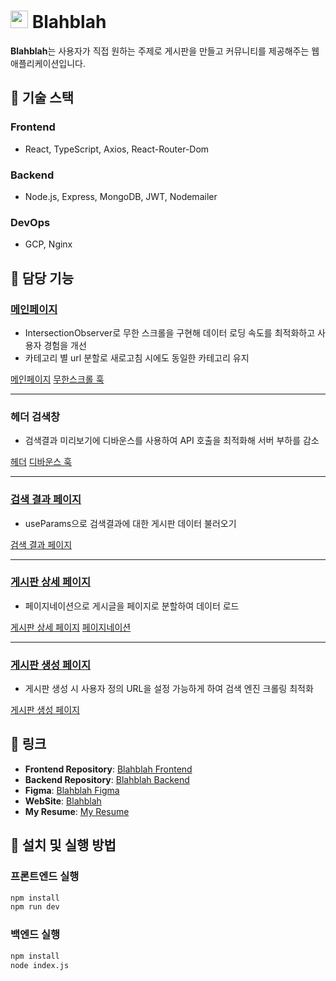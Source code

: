 # <img src="https://github.com/user-attachments/assets/3067ce67-7023-4968-b818-43a0e355e4ff" width="28" height="28"> Blahblah

**Blahblah**는 사용자가 직접 원하는 주제로 게시판을 만들고 커뮤니티를 제공해주는 웹 애플리케이션입니다.

## 🚀 기술 스택

### Frontend

- React, TypeScript, Axios, React-Router-Dom

### Backend

- Node.js, Express, MongoDB, JWT, Nodemailer

### DevOps

- GCP, Nginx

## 📌 담당 기능

### [메인페이지](https://blahblah.chanhoportfolio.com)

- IntersectionObserver로 무한 스크롤을 구현해 데이터 로딩 속도를 최적화하고 사용자 경험을 개선
- 카테고리 별 url 분할로 새로고침 시에도 동일한 카테고리 유지

[메인페이지](https://github.com/cksgh5654/blahblah-front/blob/main/src/pages/MainPage.tsx)
[무한스크롤 훅](https://github.com/cksgh5654/blahblah-ui-kit/blob/main/src/hooks/useInfinite.ts)

---

### 헤더 검색창

- 검색결과 미리보기에 디바운스를 사용하여 API 호출을 최적화해 서버 부하를 감소

[헤더](https://github.com/cksgh5654/blahblah-front/blob/main/src/components/Header.tsx)
[디바운스 훅](https://github.com/cksgh5654/blahblah-ui-kit/blob/main/src/hooks/useDebounce.ts)

---

### [검색 결과 페이지](https://blahblah.chanhoportfolio.com/search/%EA%B2%8C%EC%8B%9C%ED%8C%90)

- useParams으로 검색결과에 대한 게시판 데이터 불러오기

[검색 결과 페이지](https://github.com/cksgh5654/blahblah-front/blob/main/src/pages/SearchPage.tsx)

---

### [게시판 상세 페이지](https://blahblah.chanhoportfolio.com/board/NewJeans)

- 페이지네이션으로 게시글을 페이지로 분할하여 데이터 로드

[게시판 상세 페이지](https://github.com/cksgh5654/blahblah-front/blob/main/src/pages/BoardPage.tsx)
[페이지네이션](https://github.com/cksgh5654/blahblah-ui-kit/tree/main/src/components/Pagination)

---

### [게시판 생성 페이지](https://blahblah.chanhoportfolio.com/create-board)

- 게시판 생성 시 사용자 정의 URL을 설정 가능하게 하여 검색 엔진 크롤링 최적화

[게시판 생성 페이지](https://github.com/cksgh5654/blahblah-front/blob/main/src/pages/CreateBoardPage.tsx)

## 📌 링크

- **Frontend Repository**: [Blahblah Frontend](https://github.com/cksgh5654/Blahblah-front)
- **Backend Repository**: [Blahblah Backend](https://github.com/cksgh5654/blahblah-backend)
- **Figma**: [Blahblah Figma](https://www.figma.com/design/o7aSugrh85nW04kXW5SFyz/Untitled?node-id=0-1&p=f)
- **WebSite**: [Blahblah](https://blahblah.chanhoportfolio.com)
- **My Resume**: [My Resume](https://www.chanhoportfolio.com/project/blahblah)

## 📌 설치 및 실행 방법

### 프론트엔드 실행

```bash
npm install
npm run dev
```

### 백엔드 실행

```bash
npm install
node index.js
```
